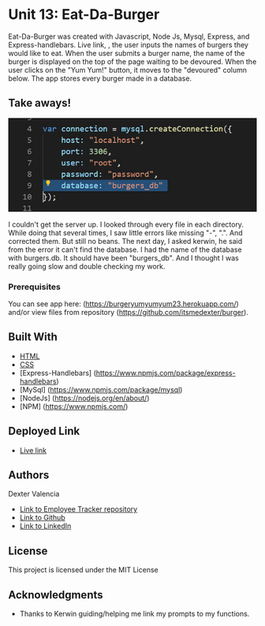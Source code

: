# Unit 13: Eat-Da-Burger
Eat-Da-Burger was created with Javascript, Node Js, Mysql, Express, and Express-handlebars. Live link, , the user inputs the names of burgers they would like to eat. When the user submits a burger name, the name of the burger is displayed on the top of the page waiting to be devoured. When the user clicks on the "Yum Yum!" button, it moves to the "devoured" column below. The app stores every burger made in a database.

## Take aways! 
![OMG](public/assets/img/database_issue.jpg)

I couldn't get the server up. I looked through every file in each directory. While doing that several times, I saw little errors like missing "-", ".". And corrected them. But still no beans. The next day, I asked kerwin, he said from the error it can't find the database. I had the name of the database with burgers.db. It should have been "burgers_db". And I thought I was really going slow and double checking my work. 

### Prerequisites
You can see app here: (https://burgeryumyumyum23.herokuapp.com/) and/or view files from repository (https://github.com/itsmedexter/burger).  

## Built With
* [HTML](https://developer.mozilla.org/en-US/docs/Web/HTML)
* [CSS](https://developer.mozilla.org/en-US/docs/Web/CSS)
* [Express-Handlebars] (https://www.npmjs.com/package/express-handlebars)
* [MySql] (https://www.npmjs.com/package/mysql)
* [NodeJs] (https://nodejs.org/en/about/)
* [NPM] (https://www.npmjs.com/)

## Deployed Link
* [Live link](https://burgeryumyumyum23.herokuapp.com/)


## Authors
Dexter Valencia 

- [Link to Employee Tracker repository](https://github.com/itsmedexter/burger)
- [Link to Github](https://github.com/itsmedexter)
- [Link to LinkedIn](https://www.linkedin.com/in/dextervalencia/)

## License

This project is licensed under the MIT License 

## Acknowledgments

* Thanks to Kerwin guiding/helping me link my prompts to my functions.  
